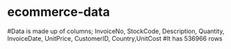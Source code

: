 # ecommerce-data
#Data is made up of columns; InvoiceNo,	StockCode,	Description,	Quantity,	InvoiceDate,	UnitPrice,	CustomerID,	Country,UnitCost
#It has 536966 rows
